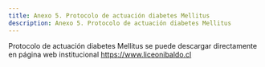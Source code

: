 ```yaml
---
title: Anexo 5. Protocolo de actuación diabetes Mellitus
description: Anexo 5. Protocolo de actuación diabetes Mellitus
---
```


Protocolo de actuación diabetes Mellitus se puede descargar directamente en página web institucional https://www.liceonibaldo.cl